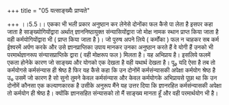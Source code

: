 +++
title = "05 यत्साङ्ख्यैः प्राप्यते"

+++
।।5.5।। एकका भी भली प्रकार अनुष्ठान कर लेनेसे दोनोंका फल कैसे पा लेता है
इसपर कहा जाता है साङ्ख्योगियोंद्वारा अर्थात् ज्ञाननिष्ठायुक्त
संन्यासियोंद्वारा जो मोक्ष नामक स्थान प्राप्त किया जाता है वही
कर्मयोगियोंद्वारा भी ( प्राप्त किया जाता है )। जो पुरुष अपने लिये (
कर्मोंका ) फल न चाहकर सब कर्म ईश्वरमें अर्पण करके और उसे ज्ञानप्राप्तिका
उपाय मानकर उनका अनुष्ठान करते हैं वे योगी हैं उनको भी परमार्थज्ञानरूप
संन्यासप्राप्तिके द्वारा ( वही मोक्षरूप फल ) मिलता है। यह अभिप्राय है।
इसलिये फलमें एकता होनेके कारण जो साङ्ख्य और योगको एक देखता है वही यथार्थ
देखता है। पू₀ यदि ऐसा है तब तो कर्मयोगसे कर्मसंन्यास ही श्रेष्ठ है फिर
यह कैसे कहा कि उन दोनोंमें कर्मसंन्यासकी अपेक्षा कर्मयोग श्रेष्ठ है उ₀
उसमें जो कारण है सो सुनो तुमने केवल कर्मसंन्यास और केवल कर्मयोगके
अभिप्रायसे पूछा था कि उन दोनोंमें कौनसा एक कल्याणकारक है उसीके अनुरूप
मैंने यह उत्तर दिया कि ज्ञानरहित कर्मसंन्यासकी अपेक्षा तो कर्मयोग ही
श्रेष्ठ है। क्योंकि ज्ञानसहित संन्यासको तो मैं साङ्ख्य मानता हूँ और वही
परमार्थयोग भी है।
